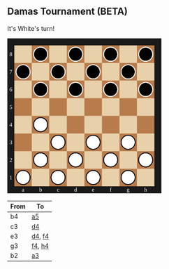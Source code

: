 ## Damas Tournament (BETA)

It's White's turn!

<img src="assets/board.svg?1744396121" alt="board" width="70%"/>

| From | To |
| ---- | -- |
| b4 | [a5](https://github.com/Igor0Pires/Igor0Pires/issues/new?title=damas%7Cmove%7Cb4-a5) |
| c3 | [d4](https://github.com/Igor0Pires/Igor0Pires/issues/new?title=damas%7Cmove%7Cc3-d4) |
| e3 | [d4](https://github.com/Igor0Pires/Igor0Pires/issues/new?title=damas%7Cmove%7Ce3-d4), [f4](https://github.com/Igor0Pires/Igor0Pires/issues/new?title=damas%7Cmove%7Ce3-f4) |
| g3 | [f4](https://github.com/Igor0Pires/Igor0Pires/issues/new?title=damas%7Cmove%7Cg3-f4), [h4](https://github.com/Igor0Pires/Igor0Pires/issues/new?title=damas%7Cmove%7Cg3-h4) |
| b2 | [a3](https://github.com/Igor0Pires/Igor0Pires/issues/new?title=damas%7Cmove%7Cb2-a3) |

